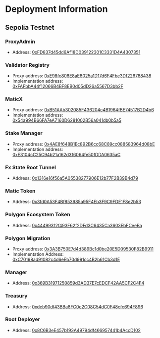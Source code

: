 # Deployment Information

## Sepolia Testnet

### ProxyAdmin

-   Address: [0xFD837d45dd6Af18D039122301C3331D4A4307351](https://sepolia.etherscan.io/address/0xFD837d45dd6Af18D039122301C3331D4A4307351)

### Validator Registry

-   Proxy address: [0xE98fc808E8aE8025a1D17d6F4Fbc3Df226788438](https://sepolia.etherscan.io/address/0xE98fc808E8aE8025a1D17d6F4Fbc3Df226788438)
-   Implementation address: [0xFAFbbA44f12066B4BF8EB0d05dD26a5567D3bb2F](https://sepolia.etherscan.io/address/0xFAFbbA44f12066B4BF8EB0d05dD26a5567D3bb2F)

### MaticX

-   Proxy address: [0xB51AAb302085F436204c4B1964fBE74517B2D4b6](https://sepolia.etherscan.io/address/0xB51AAb302085F436204c4B1964fBE74517B2D4b6)
-   Implementation address: [0x54a994B66FA7eA7160D6281002B56a041db0b5a5](https://sepolia.etherscan.io/address/0x54a994B66FA7eA7160D6281002B56a041db0b5a5)

### Stake Manager

-   Proxy address: [0x4AE8f648B1Ec892B6cc68C89cc088583964d08bE](https://sepolia.etherscan.io/address/0x4AE8f648B1Ec892B6cc68C89cc088583964d08bE)
-   Implementation address: [0xE3104cC25C94b21a162d316064fe50fDDA0635aC](https://sepolia.etherscan.io/address/0xE3104cC25C94b21a162d316064fe50fDDA0635aC)

### Fx State Root Tunnel

-   Address: [0x1316e16f56a5A05538277906E12b77F2B39B4d79](https://sepolia.etherscan.io/address/0x1316e16f56a5A05538277906E12b77F2B39B4d79)

### Matic Token

-   Address: [0x3fd0A53F4Bf853985a95F4Eb3F9C9FDE1F8e2b53](https://sepolia.etherscan.io/address/0x3fd0A53F4Bf853985a95F4Eb3F9C9FDE1F8e2b53)

### Polygon Ecosystem Token

-   Address: [0x44499312f493F62f2DFd3C6435Ca3603EbFCeeBa](https://sepolia.etherscan.io/address/0x44499312f493F62f2DFd3C6435Ca3603EbFCeeBa)

### Polygon Migration

-   Proxy address: [0x3A3B750E7d4d389Bc1d0be20E5D09530F82B9911](https://sepolia.etherscan.io/address/0x3A3B750E7d4d389Bc1d0be20E5D09530F82B9911)
-   Implementation Address: [0xC70198ad91082c4d6eEb70d991cc4B2b61Cb3d1E](https://sepolia.etherscan.io/address/0xC70198ad91082c4d6eEb70d991cc4B2b61Cb3d1E)

### Manager

-   Address: [0x369B31971250859d3AD37E7cEDCF42AA5CF2C4F4](https://sepolia.etherscan.io/address/0x369B31971250859d3AD37E7cEDCF42AA5CF2C4F4)

### Treasury

-   Address: [0xdeb90df43BBa8FC0e2C08C54dC0F48cfc694F896](https://sepolia.etherscan.io/address/0xdeb90df43BBa8FC0e2C08C54dC0F48cfc694F896)

### Root Deployer

-   Address: [0x8C6B3eE457b193A49794df466957441b4AccD102](https://sepolia.etherscan.io/address/0x8C6B3eE457b193A49794df466957441b4AccD102)

